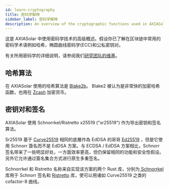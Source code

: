 ```yaml
---
id: learn-cryptography
title: 密码学解释
sidebar_label: 密码学解释
description: An overview of the cryptographic functions used in AXIASolar
---
```


这是 AXIASolar 中使用密码学技术的高级概述。假设你已了解在区块链中常用的密码学术语例如哈希，椭圆曲线密码学(ECC)和公私密钥对。

有关所用密码学的详细说明，请参阅我们[研究团队的维基](https://research.web3.foundation)。

## 哈希算法

在 AXIASolar 使用的哈希算法是 [Blake2b](<https://en.wikipedia.org/wiki/BLAKE_(hash_function)#BLAKE2>)。 Blake2 被认为是非常快的加密哈希函数，也用在 [Zcash](https://z.cash) 加密货币。

## 密钥对和签名

AXIASolar 使用 Schnorrkel/Ristretto x25519 ("sr25519") 作为导出密钥和签名算法。

Sr25519 基于 [Curve25519](https://en.wikipedia.org/wiki/Curve25519) 相同的底層作為 EdDSA 的哥哥 [Ed25519](https://en.wikipedia.org/wiki/EdDSA#Ed25519) ，但是它使用 Schnorr 簽名而不是 EdDSA 方案。与 ECDSA / EdDSA 方案相比，Schnorr 签名带来了一些明显好处，一方面效率更高，但仍保留相同的功能和安全性假设。另外它允许通过簽名集合方式进行原生多重签名。

Schnorrkel 和 Ristretto 名称来自实现该方案的两个 Rust 库，分别为[ Schnorrkel ](https://github.com/axia-tech/schnorrkel)库用于 Schnorr 签名和 [Ristretto](https://ristretto.group/ristretto.html) 库，使可以用诸如 Curve25519 之类的 cofactor-8 曲线。
